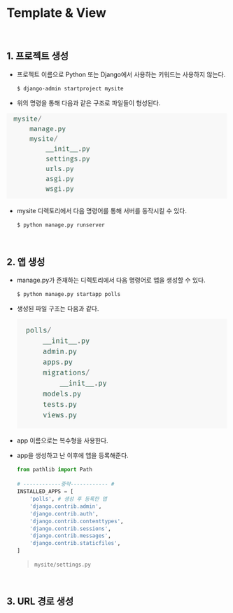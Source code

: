 # Template & View

<br>

## 1. 프로젝트 생성

- 프로젝트 이름으로 Python 또는 Django에서 사용하는 키워드는 사용하지 않는다.

  ```bash
  $ django-admin startproject mysite
  ```

- 위의 명령을 통해 다음과 같은 구조로 파일들이 형성된다.

<img src="template_view.assets/startproject 구조.png" alt="startproject 구조" style="zoom:50%;" />

- mysite 디렉토리에서 다음 명령어를 통해 서버를 동작시킬 수 있다.

  ```bash
  $ python manage.py runserver
  ```


<br>

## 2. 앱 생성

- manage.py가 존재하는 디렉토리에서 다음 명령어로 앱을 생성할 수 있다.

  ```bash
  $ python manage.py startapp polls
  ```

- 생성된 파일 구조는 다음과 같다.

  <img src="template_view.assets/apps 구조.png" alt="apps 구조" style="zoom:50%;" />

- app 이름으로는 복수형을 사용한다.

- app을 생성하고 난 이후에 앱을 등록해준다.

  ```python
  from pathlib import Path
  
  # ------------중략------------ #
  INSTALLED_APPS = [
      'polls', # 생성 후 등록한 앱
      'django.contrib.admin',
      'django.contrib.auth',
      'django.contrib.contenttypes',
      'django.contrib.sessions',
      'django.contrib.messages',
      'django.contrib.staticfiles',
  ]
  
  ```

  > `mysite/settings.py`

<br>

## 3. URL 경로 생성

